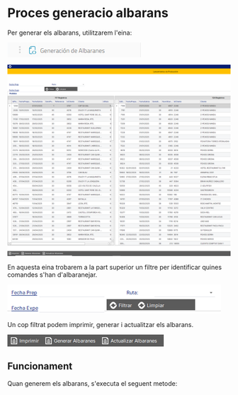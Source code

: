 # Proces generacio albarans

Per generar els albarans, utilitzarem l'eina:

![opcio_menu_generar_albarans]

![pantalla_generar_albarans]

En aquesta eina trobarem a la part superior un filtre per identificar quines comandes s'han d'albaranejar. 

![pantalla_generar_albarans_filtre]

Un cop filtrat podem imprimir, generar i actualitzar els albarans.

![pantalla_generar_albarans_butonera]

## Funcionament

Quan generem els albarans, s'executa el seguent metode:

<SqlViewer file="puignau/ERP_functions/generar_albarans/pPers_Generar_Albaranes_Ruta.sql"/>

[opcio_menu_generar_albarans]: /puignau\ERP_functions\generar_albarans\opcio_menu_generar_albarans.png
[pantalla_generar_albarans]: /puignau\ERP_functions\generar_albarans\pantalla_generar_albarans.png
[pantalla_generar_albarans_filtre]: /puignau\ERP_functions\generar_albarans\pantalla_generar_albarans_filtre.png
[pantalla_generar_albarans_butonera]: /puignau\ERP_functions\generar_albarans\pantalla_generar_albarans_butonera.png
